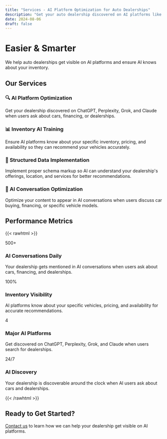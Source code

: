 ```yaml
---
title: "Services - AI Platform Optimization for Auto Dealerships"
description: "Get your auto dealership discovered on AI platforms like ChatGPT, Perplexity, Grok and Claude. Our services help you get visible to AI users."
date: 2024-08-06
draft: false
---
```


# Easier & Smarter

We help auto dealerships get visible on AI platforms and ensure AI knows about your inventory.

## Our Services

### 🔍 AI Platform Optimization
Get your dealership discovered on ChatGPT, Perplexity, Grok, and Claude when users ask about cars, financing, or dealerships.

### 📊 Inventory AI Training
Ensure AI platforms know about your specific inventory, pricing, and availability so they can recommend your vehicles accurately.

### 🎯 Structured Data Implementation
Implement proper schema markup so AI can understand your dealership's offerings, location, and services for better recommendations.

### 📱 AI Conversation Optimization
Optimize your content to appear in AI conversations when users discuss car buying, financing, or specific vehicle models.

## Performance Metrics

{{< rawhtml >}}
<div class="metrics-grid">
    <div class="metric-card">
        <div class="metric-number">500+</div>
        <h3>AI Conversations Daily</h3>
        <p>Your dealership gets mentioned in AI conversations when users ask about cars, financing, and dealerships.</p>
    </div>
    <div class="metric-card">
        <div class="metric-number">100%</div>
        <h3>Inventory Visibility</h3>
        <p>AI platforms know about your specific vehicles, pricing, and availability for accurate recommendations.</p>
    </div>
    <div class="metric-card">
        <div class="metric-number">4</div>
        <h3>Major AI Platforms</h3>
        <p>Get discovered on ChatGPT, Perplexity, Grok, and Claude when users search for dealerships.</p>
    </div>
    <div class="metric-card">
        <div class="metric-number">24/7</div>
        <h3>AI Discovery</h3>
        <p>Your dealership is discoverable around the clock when AI users ask about cars and dealerships.</p>
    </div>
</div>
{{< /rawhtml >}}

## Ready to Get Started?

[Contact us](/contact/) to learn how we can help your dealership get visible on AI platforms. 